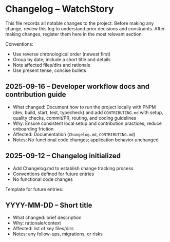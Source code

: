 # Changelog – WatchStory

This file records all notable changes to the project. Before making any change, review this log to understand prior decisions and constraints. After making changes, register them here in the most relevant section.

Conventions:
- Use reverse chronological order (newest first)
- Group by date; include a short title and details
- Note affected files/dirs and rationale
- Use present tense, concise bullets

## 2025-09-16 – Developer workflow docs and contribution guide
- What changed: Document how to run the project locally with PNPM (dev, build, start, test, typecheck) and add `CONTRIBUTING.md` with setup, quality checks, commit/PR, routing, and coding guidelines
- Why: Ensure consistent local setup and contribution practices; reduce onboarding friction
- Affected: Documentation (`Changelog.md`, `CONTRIBUTING.md`)
- Notes: No functional code changes; application behavior unchanged

## 2025-09-12 – Changelog initialized
- Add Changelog.md to establish change tracking process
- Conventions defined for future entries
- No functional code changes


Template for future entries:

## YYYY-MM-DD – Short title
- What changed: brief description
- Why: rationale/context
- Affected: list of key files/dirs
- Notes: any follow-ups, migrations, or risks
